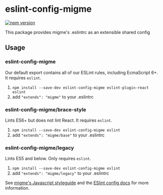 # eslint-config-migme

[![npm version](https://badge.fury.io/js/eslint-config-migme.svg)](https://badge.fury.io/js/eslint-config-migme)

This package provides migme's .eslintrc as an extensible shared config

## Usage

### eslint-config-migme

Our default export contains all of our ESLint rules, including EcmaScript 6+.
It requires `eslint`.

1. `npm install --save-dev eslint-config-migme eslint-plugin-react eslint`
2. add `"extends": "migme"` to your .eslintrc

### eslint-config-migme/brace-style

Lints ES6+ but does not lint React.
It requires `eslint`.

1. `npm install --save-dev eslint-config-migme eslint`
2. add `"extends": "migme/base"` to your .eslintrc

### eslint-config-migme/legacy

Lints ES5 and below. Only requires `eslint`.

1. `npm install --save-dev eslint-config-migme eslint`
2. add `"extends": "migme/legacy"` to your .eslintrc

See [migme's Javascript styleguide](https://github.com/migme/javascript) and
the [ESlint config docs](http://eslint.org/docs/user-guide/configuring#extending-configuration-files)
for more information.
